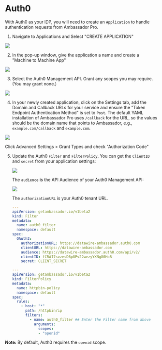 # Auth0

With Auth0 as your IDP, you will need to create an `Application` to handle authentication requests from Ambassador Pro.

1. Navigate to Applications and Select "CREATE APPLICATION"

  ![](/doc-images/create-application.png)

2. In the pop-up window, give the application a name and create a "Machine to Machine App"

  ![](/doc-images/machine-machine.png)

3. Select the Auth0 Management API. Grant any scopes you may require. (You may grant none.) 

  ![](/doc-images/scopes.png)
  
4. In your newly created application, click on the Settings tab, add the Domain and Callback URLs for your service and ensure the "Token Endpoint Authentication Method" is set to `Post`. The default YAML installation of Ambassador Pro uses `/callback` for the URL, so the values should be the domain name that points to Ambassador, e.g., `example.com/callback` and `example.com`.

  ![](/doc-images/Auth0_none.png)
  
  Click Advanced Settings > Grant Types and check "Authorization Code"

5. Update the Auth0 `Filter` and `FilterPolicy`. You can get the `ClientID` and `secret` from your application settings:

   ![](/doc-images/Auth0_secret.png)

   The `audience` is the API Audience of your Auth0 Management API:

   ![](/doc-images/Auth0_audience.png)

   The `authorizationURL` is your Auth0 tenant URL.

   ```yaml
   ---
   apiVersion: getambassador.io/v1beta2
   kind: Filter
   metadata:
     name: auth0_filter
     namespace: default
   spec:
     OAuth2:
       authorizationURL: https://datawire-ambassador.auth0.com
       clientURL: https://datawire-ambassador.com
       audience: https://datawire-ambassador.auth0.com/api/v2/
       clientID: fCRAI7svzesD6p8Pv22wezyYXNg80Ho8
       secret: CLIENT_SECRET
   ```

   ```yaml
   ---
   apiVersion: getambassador.io/v1beta2
   kind: FilterPolicy
   metadata:
     name: httpbin-policy
     namespace: default
   spec:
     rules:
       - host: "*"
         path: /httpbin/ip
         filters:
           - name: auth0_filter ## Enter the Filter name from above
             arguments:
               scopes:
               - "openid"
   ```

  **Note:** By default, Auth0 requires the `openid` scope. 
